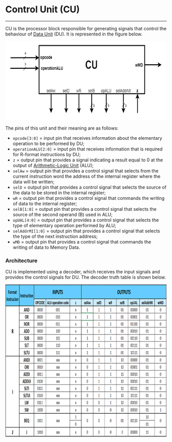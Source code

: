 # Control Unit (CU)
---
CU is the processor block responsible for generating signals that control the behaviour of [Data Unit](../DU) (DU). 
It is represented in the figure below.
<p align="center">
  <img width="672" height="245" src="../schematics/4.Control_Unit.png">
</p>
  
The pins of this unit and their meaning are as follows:  
* `opcode[3:0]` = input pin that receives information about the elementary operation to be performed by DU;  
* `operationALU[2:0]` = input pin that receives information that is required for R-format instructions by DU;  
* `z` = output pin that provides a signal indicating a result equal to 0 at the output of [Arithmetic-Logic Unit](../DU/EB/ALU) (ALU);  
* `selAw` = output pin that provides a control signal that selects from the current instruction word the address of the internal register where the data will be written;  
* `selD` = output pin that provides a control signal that selects the source of the data to be stored in the internal register;  
* `wR` = output pin that provides a control signal that commands the writing of data to the internal register;
* `selB[1:0]` = output pin that provides a control signal that selects the source of the second operand (B) used in ALU;
* `opUAL[4:0]` = output pin that provides a control signal that selects the type of elementary operation performed by ALU;  
* `selAddrMI[1:0]` = output pin that provides a control signal that selects the type of the next instruction address;  
* `wMD` = output pin that provides a control signal that commands the writing of data to Memory Data.
  
	
### Architecture
  
CU is implemented using a decoder, which receives the input signals and provides the control signals for DU. The decoder truth table is shown below.
<p align="center">
  <img width="951" height="476" src="../schematics/5.CU_Decode_Truth_Table.png">
</p>
  